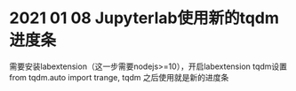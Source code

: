 # 2021 01 08 Jupyterlab使用新的tqdm进度条

需要安装labextension（这一步需要nodejs>=10），开启labextension
tqdm设置from tqdm.auto import trange, tqdm
之后使用就是新的进度条

